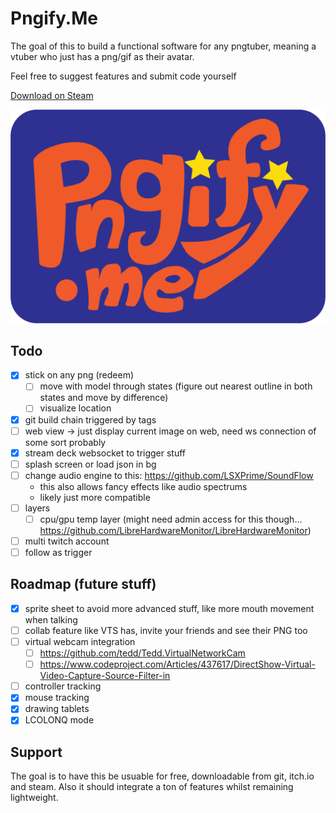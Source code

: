 # Pngify.Me
The goal of this to build a functional software for any pngtuber, 
meaning a vtuber who just has a png/gif as their avatar.

Feel free to suggest features and submit code yourself

[Download on Steam](https://store.steampowered.com/app/3337800/Pngifyme)

![Logo](./PngifyMe/Assets/logo_full.png?raw=true)

## Todo
- [x] stick on any png (redeem)
	- [ ] move with model through states (figure out nearest outline in both states and move by difference)
	- [ ] visualize location
- [x] git build chain triggered by tags 
- [ ] web view -> just display current image on web, need ws connection of some sort probably
- [x] stream deck websocket to trigger stuff
- [ ] splash screen or load json in bg
- [ ] change audio engine to this: https://github.com/LSXPrime/SoundFlow
	- this also allows fancy effects like audio spectrums
	- likely just more compatible
- [ ] layers
	- [ ] cpu/gpu temp layer (might need admin access for this though... https://github.com/LibreHardwareMonitor/LibreHardwareMonitor) 
- [ ] multi twitch account 
- [ ] follow as trigger

## Roadmap (future stuff)
- [x] sprite sheet to avoid more advanced stuff, like more mouth movement when talking
- [ ] collab feature like VTS has, invite your friends and see their PNG too
- [ ] virtual webcam integration
	- [ ] https://github.com/tedd/Tedd.VirtualNetworkCam
	- [ ] https://www.codeproject.com/Articles/437617/DirectShow-Virtual-Video-Capture-Source-Filter-in
- [ ] controller tracking
- [x] mouse tracking
- [x] drawing tablets
- [x] LCOLONQ mode

## Support
The goal is to have this be usuable for free, downloadable from git, itch.io and steam.
Also it should integrate a ton of features whilst remaining lightweight.
